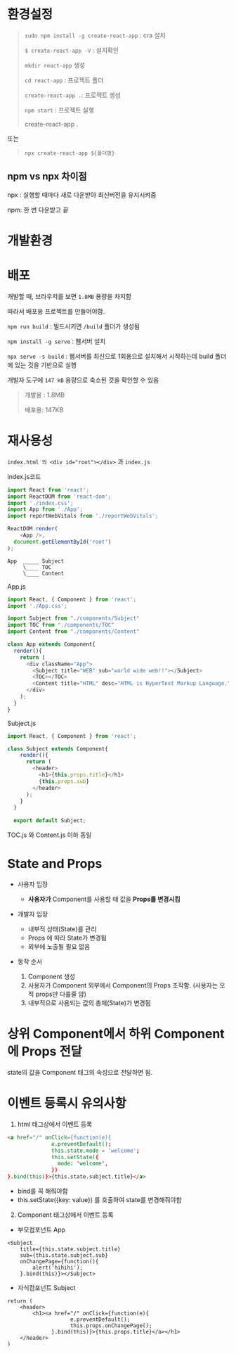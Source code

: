 # 환경설정

> `sudo npm install -g create-react-app` : cra 설치
>
> `$ create-react-app -V` : 설치확인
>
>  `mkdir react-app` 생성
>
> `cd react-app` : 프로젝트 폴더
>
> `create-react-app .`:  프로젝트 생성
>
> `npm start` : 프로젝트 실행
>
> create-react-app .

또는

>`npx create-react-app ${폴더명}`

## npm vs npx 차이점

npx : 실행할 때마다 새로 다운받아 최신버전을 유지시켜줌

npm: 한 번 다운받고 끝



# 개발환경



# 배포

개발할 때, 브라우저를 보면 `1.8MB` 용량을 차지함

따라서 배포용 프로젝트를 만들어야함.

`npm run build` : 빌드시키면 `/build` 폴더가 생성됨

`npm install -g serve` : 웹서버 설치

`npx serve -s build` : 웹서버를 최신으로 1회용으로 설치해서 시작하는데 build 폴더에 있는 것을 기반으로 실행

개발자 도구에 `147 kB` 용량으로 축소된 것을 확인할 수 있음

> 개발용 : 1.8MB
>
> 배포용: 147KB

# 재사용성

`index.html 의 <div id="root"></div>` 과 `index.js` 

index.js코드

```js
import React from 'react';
import ReactDOM from 'react-dom';
import './index.css';
import App from './App';
import reportWebVitals from './reportWebVitals';

ReactDOM.render(
    <App />,
  document.getElementById('root')
);
```

```
App  _____ Subject
     \____ TOC
     \____ Content
```

App.js

```js
import React, { Component } from 'react';
import './App.css';

import Subject from "./components/Subject"
import TOC from "./components/TOC"
import Content from "./components/Content"

class App extends Component{
  render(){
    return (
      <div className="App">
        <Subject title="WEB" sub="world wide web!!"></Subject>
        <TOC></TOC>
        <Content title="HTML" desc="HTML is HyperText Markup Language."></Content>
      </div>
    );
  }
}
```

Subject.js

```js
import React, { Component } from 'react';

class Subject extends Component{
    render(){
      return (
        <header>
          <h1>{this.props.title}</h1>
          {this.props.sub}
        </header>
      );
    }
  }
  
  export default Subject;
```

TOC.js  와 Content.js 이하 동일

# State  and Props

- 사용자 입장
  - **사용자가** Component를 사용할 때 값을 **Props를 변경시킴**
- 개발자 입장
  - 내부적 상태(State)를 관리
  - Props 에 따라 State가 변경됨
  - 외부에 노출될 필요 없음

- 동작 순서
  1. Component 생성
  2. 사용자가 Component 외부에서 Component의 Props 조작함. (사용자는 오직 props만 다룰줄 암)
  3. 내부적으로 사용되는 값의 총체(State)가 변경됨

# 상위 Component에서 하위 Component에 Props 전달

state의 값을 Component 태그의 속성으로 전달하면 됨.





# 이벤트 등록시 유의사항

1. html 태그상에서 이벤트 등록

~~~html
<a href="/" onClick={function(e){
              e.preventDefault();
              this.state.mode = 'welcome';
              this.setState({
                mode: 'welcome',
              })
}.bind(this)}>{this.state.subject.title}</a>
~~~

- bind를 꼭 해줘야함
- this.setState({key: value}) 를 호출하여 state를 변경해줘야함



2. Component 태그상에서 이벤트 등록

- 부모컴포넌트 App

```react
<Subject
    title={this.state.subject.title}
    sub={this.state.subject.sub}
    onChangePage={function(){
        alert('hihihi');
    }.bind(this)}></Subject>
```

- 자식컴포넌트 Subject

```react
return (
	<header>
    	<h1><a href="/" onClick={function(e){
                    e.preventDefault();
                    this.props.onChangePage();
              }.bind(this)}>{this.props.title}</a></h1>
    </header>
)
```










































































